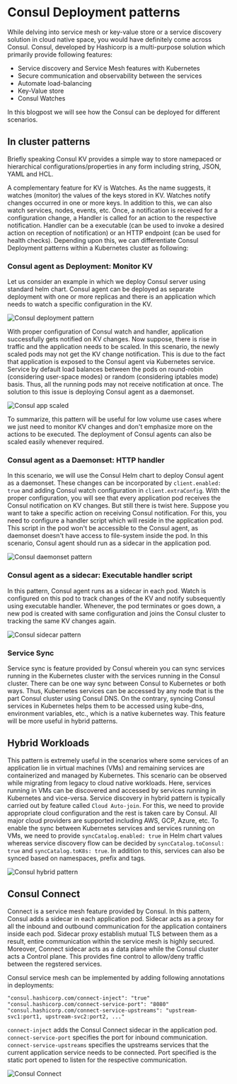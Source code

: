 # Consul Deployment patterns

While delving into service mesh or key-value store or a service discovery solution in cloud native space, you would have definitely come across Consul. Consul, developed by Hashicorp is a multi-purpose solution which primarily provide following features:

- Service discovery and Service Mesh features with Kubernetes
- Secure communication and observability between the services
- Automate load-balancing
- Key-Value store
- Consul Watches

In this blogpost we will see how the Consul can be deployed for different scenarios.

## In cluster patterns

Briefly speaking Consul KV provides a simple way to store namepaced or hierarchical configurations/properties in any form including string, JSON, YAML and HCL.

A complementary feature for KV is Watches. As the name suggests, it watches (monitor) the values of the keys stored in KV. Watches notify changes occurred in one or more keys. In addition to this, we can also watch services, nodes, events, etc. Once, a notification is received for a configuration change, a Handler is called for an action to the respective notification. Handler can be a executable (can be used to invoke a desired action on reception of notification) or an HTTP endpoint (can be used for health checks). Depending upon this, we can differentiate Consul Deployment patterns within a Kubernetes cluster as following:

### Consul agent as Deployment: Monitor KV

Let us consider an example in which we deploy Consul server using standard helm chart. Consul agent can be deployed as separate deployment with one or more replicas and there is an application which needs to watch a specific configuration in the KV.

![Consul deployment pattern](Consul-blog.png)

With proper configuration of Consul watch and handler, application successfully gets notified on KV changes. Now suppose, there is rise in traffic and the application needs to be scaled. In this scenario, the newly scaled pods may not get the KV change notification. This is due to the fact that application is exposed to the Consul agent via Kubernetes service. Service by default load balances between the pods on round-robin (considering user-space modes) or random (considering iptables mode) basis. Thus, all the running pods may not receive notification at once. The solution to this issue is deploying Consul agent as a daemonset.

![Consul app scaled](app-scaled.png)

To summarize, this pattern will be useful for low volume use cases where we just need to monitor KV changes and don't emphasize more on the actions to be executed. The deployment of Consul agents can also be scaled easily whenever required.

### Consul agent as a Daemonset: HTTP handler

In this scenario, we will use the Consul Helm chart to deploy Consul agent as a daemonset. These changes can be incorporated by `client.enabled: true` and adding Consul watch configuration in `client.extraConfig`.
With the proper configuration, you will see that every application pod receives the Consul notification on KV changes. But still there is twist here. Suppose you want to take a specific action on receiving Consul notification. For this, you need to configure a handler script which will reside in the application pod. This script in the pod won't be accessible to the Consul agent, as daemonset doesn't have access to file-system inside the pod. In this scenario, Consul agent should run as a sidecar in the application pod.

![Consul daemonset pattern](consul-ds.png)

### Consul agent as a sidecar: Executable handler script

In this pattern, Consul agent runs as a sidecar in each pod. Watch is configured on this pod to track changes of the KV and notify subsequently using executable handler. Whenever, the pod terminates or goes down, a new pod is created with same configuration and joins the Consul cluster to tracking the same KV changes again.

![Consul sidecar pattern](consul-sidecar.png)

### Service Sync

Service sync is feature provided by Consul wherein you can sync services running in the Kubernetes cluster with the services running in the Consul cluster. There can be one way sync between Consul to Kubernetes or both ways. Thus, Kubernetes services can be accessed by any node that is the part Consul cluster using Consul DNS. On the contrary, syncing Consul services in Kubernetes helps them to be accessed using kube-dns, environment variables, etc., which is a native kubernetes way. This feature will be more useful in hybrid patterns.

## Hybrid Workloads

This pattern is extremely useful in the scenarios where some services of an application lie in virtual machines (VMs) and remaining services are containerized and managed by Kubernetes. This scenario can be observed while migrating from legacy to cloud native workloads. Here, services running in VMs can be discovered and accessed by services running in Kubernetes and vice-versa. Service discovery in hybrid pattern is typically carried out by feature called `Cloud Auto-join`. For this, we need to provide appropriate cloud configuration and the rest is taken care by Consul. All major cloud providers are supported including AWS, GCP, Azure, etc. To enable the sync between Kubernetes services and services running on VMs, we need to provide `syncCatalog.enabled: true` in Helm chart values whereas service discovery flow can be decided by `syncCatalog.toConsul: true` and `syncCatalog.toK8s: true`. In addition to this, services can also be synced based on namespaces, prefix and tags.

![Consul hybrid pattern](hybrid-pattern.png)

## Consul Connect

Connect is a service mesh feature provided by Consul. In this pattern, Consul adds a sidecar in each application pod. Sidecar acts as a proxy for all the inbound and outbound communication for the application containers inside each pod. Sidecar proxy establish mutual TLS between them as a result, entire communication within the service mesh is highly secured. Moreover, Connect sidecar acts as a data plane while the Consul cluster acts a Control plane. This provides fine control to allow/deny traffic between the regstered services.

Consul service mesh can be implemented by adding following annotations in deployments:
```
"consul.hashicorp.com/connect-inject": "true"
"consul.hashicorp.com/connect-service-port": "8080"
"consul.hashicorp.com/connect-service-upstreams": "upstream-svc1:port1, upstream-svc2:port2, ..."
```
`connect-inject` adds the Consul Connect sidecar in the application pod. `connect-service-port` specifies the port for inbound communication.
`connect-service-upstreams` specifies the upstreams services that the current application service needs to be connected. Port specified is the static port opened to listen for the respective communication.

![Consul Connect](svc-mesh.png)

